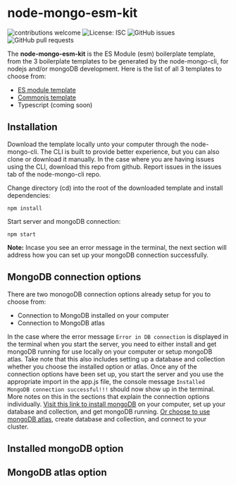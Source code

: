 # node-mongo-esm-kit

![contributions welcome](https://img.shields.io/badge/contributions-welcome-brightgreen.svg?style=flat) ![License: ISC](https://img.shields.io/badge/License-ISC-blue.svg) ![GitHub issues](https://img.shields.io/github/issues/code-collabo/node-mongo-cli?color=red) ![GitHub pull requests](https://img.shields.io/github/issues-pr/code-collabo/node-mongo-esm-kit?color=goldenrod) 

<!--
![GitHub all releases](https://img.shields.io/github/downloads/code-collabo/node-mongo-esm-kit/total?color=green)
-->


The **node-mongo-esm-kit** is the ES Module (esm) boilerplate template, from the 3 boilerplate templates to be generated by the node-mongo-cli, for nodejs and/or mongoDB development. Here is the list of all 3 templates to choose from:
- [ES module template](https://github.com/code-collabo/node-mongo-esm-kit)
- [Commonjs template](https://github.com/code-collabo/node-mongo-cjs-kit)
- Typescript (coming soon)

## Installation
Download the template locally unto your computer through the node-mongo-cli. The CLI is built to provide better experience, but you can also clone or download it manually. In the case where you are having issues using the CLI, download this repo from github. Report issues in the issues tab of the node-mongo-cli repo.

Change directory (cd) into the root of the downloaded template and install dependencies:
````
npm install
````

Start server and mongoDB connection:
````
npm start
````
**Note:** Incase you see an error message in the terminal, the next section will address how you can set up your mongoDB connection successfully.

## MongoDB connection options
There are two monogoDB connection options already setup for you to choose from:
- Connection to MongoDB installed on your computer
- Connection to MongoDB atlas

In the case where the error message `Error in DB connection` is displayed in the terminal when you start the server, you need to either install and get mongoDB running for use locally on your computer or setup mongoDB atlas. Take note that this also includes setting up a database and collection whether you choose the installed option or atlas. Once any of the connection options have been set up, you start the server and you use the appropriate import in the app.js file, the console message `Installed MongoDB connection successful!!!` should now show up in the terminal. More notes on this in the sections that explain the connection options individually. [Visit this link to install mongoDB](https://docs.mongodb.com/guides/server/install/) on your computer, set up your database and collection, and get mongoDB running. [Or choose to use mongoDB atlas](https://docs.atlas.mongodb.com/getting-started/), create database and collection, and connect to your cluster.

## Installed mongoDB option


## MongoDB atlas option


<!--
The node-mongo starter kit helps to make mongoDB development in nodejs easier. Using the node-mongo starter kit has been made easier with the [node-mongo-cli](https://github.com/code-collabo/node-mongo-cli). While you can also choose to download/clone this starter kit directly from github, the cli let's you not only install your preferred starter kit template, but also allows you to add new model & controller files with content using simple commands. Opt for the [cli](https://github.com/code-collabo/node-mongo-cli) for better experience.

## How to use the starter kit
Development environment has been set up already i.e. connection to server & db, eslint and babel transpiler. For use locally, you need to have `mongoDB` [installed](https://docs.mongodb.com/guides/server/install/) with database and collection created and mongoDB running. If you choose to use `mongoDB atlas` then you don't need to have mongoDB installed - just turn on wifi/data connection, [create database and connect to your cluster](https://docs.atlas.mongodb.com/getting-started/).

**Installation:**
* Install preferred starter kit template through cli or download from github.
* Cd into the folder you installed it and run `npm install` to install dependencies.
* Run `npm start` or `npm start -s` to start the server and mongoDB connection.
* There are two options - `installed MongoDB` option and `MongoDB ATLAS` option. To setup successful connection for whichever option you wish to use for your project, follow the guide written in yellow, which comes up after `Server running at http://localhost:3000` and `Error in DB connection` message in the console.

**Customizing dev environment:**

Replace `insert-your-project-name` with your own project name in `src > startMessage.js`.

## Contributing to the starter kit
See [contributor guide](https://code-collabo.gitbook.io/docs/contributor-guide/contributor-guide) and [node-mongo project](https://code-collabo.gitbook.io/docs/contributor-guide/node-mongo-project) portion of the documentation guide for how to contribute to the starter kit templates.

## Technologies

[<img alt="javascript" height="25px" src="https://www.freepnglogos.com/uploads/javascript/javascript-online-logo-for-website-0.png" />](https://github.com/code-collabo/node-mongo-cli)
[<img alt="node js" height="25px" src="https://nodejs.org/static/images/logos/nodejs-new-pantone-black.svg" />](https://github.com/code-collabo/node-mongo-cli)
[<img alt="mongoDB" height="25px" src="https://webassets.mongodb.com/_com_assets/cms/MongoDB_Logo_FullColorBlack_RGB-4td3yuxzjs.png" />](https://github.com/code-collabo/node-mongo-cli)
-->
